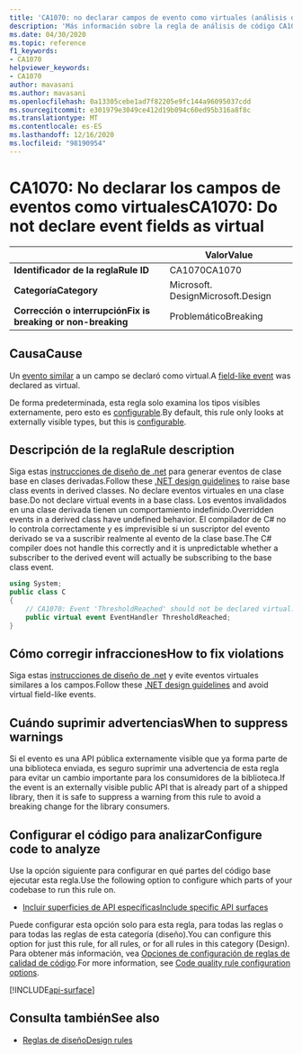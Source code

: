 ```yaml
---
title: 'CA1070: no declarar campos de evento como virtuales (análisis de código)'
description: 'Más información sobre la regla de análisis de código CA1070: no declarar campos de evento como virtuales'
ms.date: 04/30/2020
ms.topic: reference
f1_keywords:
- CA1070
helpviewer_keywords:
- CA1070
author: mavasani
ms.author: mavasani
ms.openlocfilehash: 0a13305cebe1ad7f82205e9fc144a96095037cdd
ms.sourcegitcommit: e301979e3049ce412d19b094c60ed95b316a8f8c
ms.translationtype: MT
ms.contentlocale: es-ES
ms.lasthandoff: 12/16/2020
ms.locfileid: "98190954"
---
```

# <a name="ca1070-do-not-declare-event-fields-as-virtual"></a><span data-ttu-id="2d41d-103">CA1070: No declarar los campos de eventos como virtuales</span><span class="sxs-lookup"><span data-stu-id="2d41d-103">CA1070: Do not declare event fields as virtual</span></span>

| | <span data-ttu-id="2d41d-104">Valor</span><span class="sxs-lookup"><span data-stu-id="2d41d-104">Value</span></span> |
|-|-|
| <span data-ttu-id="2d41d-105">**Identificador de la regla**</span><span class="sxs-lookup"><span data-stu-id="2d41d-105">**Rule ID**</span></span> |<span data-ttu-id="2d41d-106">CA1070</span><span class="sxs-lookup"><span data-stu-id="2d41d-106">CA1070</span></span>|
| <span data-ttu-id="2d41d-107">**Categoría**</span><span class="sxs-lookup"><span data-stu-id="2d41d-107">**Category**</span></span> |<span data-ttu-id="2d41d-108">Microsoft. Design</span><span class="sxs-lookup"><span data-stu-id="2d41d-108">Microsoft.Design</span></span>|
| <span data-ttu-id="2d41d-109">**Corrección o interrupción**</span><span class="sxs-lookup"><span data-stu-id="2d41d-109">**Fix is breaking or non-breaking**</span></span> |<span data-ttu-id="2d41d-110">Problemático</span><span class="sxs-lookup"><span data-stu-id="2d41d-110">Breaking</span></span>|

## <a name="cause"></a><span data-ttu-id="2d41d-111">Causa</span><span class="sxs-lookup"><span data-stu-id="2d41d-111">Cause</span></span>

<span data-ttu-id="2d41d-112">Un [evento similar](../../../csharp/event-pattern.md#defining-and-raising-field-like-events) a un campo se declaró como virtual.</span><span class="sxs-lookup"><span data-stu-id="2d41d-112">A [field-like event](../../../csharp/event-pattern.md#defining-and-raising-field-like-events) was declared as virtual.</span></span>

<span data-ttu-id="2d41d-113">De forma predeterminada, esta regla solo examina los tipos visibles externamente, pero esto es [configurable](#configure-code-to-analyze).</span><span class="sxs-lookup"><span data-stu-id="2d41d-113">By default, this rule only looks at externally visible types, but this is [configurable](#configure-code-to-analyze).</span></span>

## <a name="rule-description"></a><span data-ttu-id="2d41d-114">Descripción de la regla</span><span class="sxs-lookup"><span data-stu-id="2d41d-114">Rule description</span></span>

<span data-ttu-id="2d41d-115">Siga estas [instrucciones de diseño de .net](../../../csharp/programming-guide/events/how-to-raise-base-class-events-in-derived-classes.md) para generar eventos de clase base en clases derivadas.</span><span class="sxs-lookup"><span data-stu-id="2d41d-115">Follow these [.NET design guidelines](../../../csharp/programming-guide/events/how-to-raise-base-class-events-in-derived-classes.md) to raise base class events in derived classes.</span></span> <span data-ttu-id="2d41d-116">No declare eventos virtuales en una clase base.</span><span class="sxs-lookup"><span data-stu-id="2d41d-116">Do not declare virtual events in a base class.</span></span> <span data-ttu-id="2d41d-117">Los eventos invalidados en una clase derivada tienen un comportamiento indefinido.</span><span class="sxs-lookup"><span data-stu-id="2d41d-117">Overridden events in a derived class have undefined behavior.</span></span> <span data-ttu-id="2d41d-118">El compilador de C# no lo controla correctamente y es imprevisible si un suscriptor del evento derivado se va a suscribir realmente al evento de la clase base.</span><span class="sxs-lookup"><span data-stu-id="2d41d-118">The C# compiler does not handle this correctly and it is unpredictable whether a subscriber to the derived event will actually be subscribing to the base class event.</span></span>

```csharp
using System;
public class C
{
    // CA1070: Event 'ThresholdReached' should not be declared virtual.
    public virtual event EventHandler ThresholdReached;
}
```

## <a name="how-to-fix-violations"></a><span data-ttu-id="2d41d-119">Cómo corregir infracciones</span><span class="sxs-lookup"><span data-stu-id="2d41d-119">How to fix violations</span></span>

<span data-ttu-id="2d41d-120">Siga estas [instrucciones de diseño de .net](../../../csharp/programming-guide/events/how-to-raise-base-class-events-in-derived-classes.md) y evite eventos virtuales similares a los campos.</span><span class="sxs-lookup"><span data-stu-id="2d41d-120">Follow these [.NET design guidelines](../../../csharp/programming-guide/events/how-to-raise-base-class-events-in-derived-classes.md) and avoid virtual field-like events.</span></span>

## <a name="when-to-suppress-warnings"></a><span data-ttu-id="2d41d-121">Cuándo suprimir advertencias</span><span class="sxs-lookup"><span data-stu-id="2d41d-121">When to suppress warnings</span></span>

<span data-ttu-id="2d41d-122">Si el evento es una API pública externamente visible que ya forma parte de una biblioteca enviada, es seguro suprimir una advertencia de esta regla para evitar un cambio importante para los consumidores de la biblioteca.</span><span class="sxs-lookup"><span data-stu-id="2d41d-122">If the event is an externally visible public API that is already part of a shipped library, then it is safe to suppress a warning from this rule to avoid a breaking change for the library consumers.</span></span>

## <a name="configure-code-to-analyze"></a><span data-ttu-id="2d41d-123">Configurar el código para analizar</span><span class="sxs-lookup"><span data-stu-id="2d41d-123">Configure code to analyze</span></span>

<span data-ttu-id="2d41d-124">Use la opción siguiente para configurar en qué partes del código base ejecutar esta regla.</span><span class="sxs-lookup"><span data-stu-id="2d41d-124">Use the following option to configure which parts of your codebase to run this rule on.</span></span>

- [<span data-ttu-id="2d41d-125">Incluir superficies de API específicas</span><span class="sxs-lookup"><span data-stu-id="2d41d-125">Include specific API surfaces</span></span>](#include-specific-api-surfaces)

<span data-ttu-id="2d41d-126">Puede configurar esta opción solo para esta regla, para todas las reglas o para todas las reglas de esta categoría (diseño).</span><span class="sxs-lookup"><span data-stu-id="2d41d-126">You can configure this option for just this rule, for all rules, or for all rules in this category (Design).</span></span> <span data-ttu-id="2d41d-127">Para obtener más información, vea [Opciones de configuración de reglas de calidad de código](../code-quality-rule-options.md).</span><span class="sxs-lookup"><span data-stu-id="2d41d-127">For more information, see [Code quality rule configuration options](../code-quality-rule-options.md).</span></span>

[!INCLUDE[api-surface](~/includes/code-analysis/api-surface.md)]

## <a name="see-also"></a><span data-ttu-id="2d41d-128">Consulta también</span><span class="sxs-lookup"><span data-stu-id="2d41d-128">See also</span></span>

- [<span data-ttu-id="2d41d-129">Reglas de diseño</span><span class="sxs-lookup"><span data-stu-id="2d41d-129">Design rules</span></span>](design-warnings.md)
